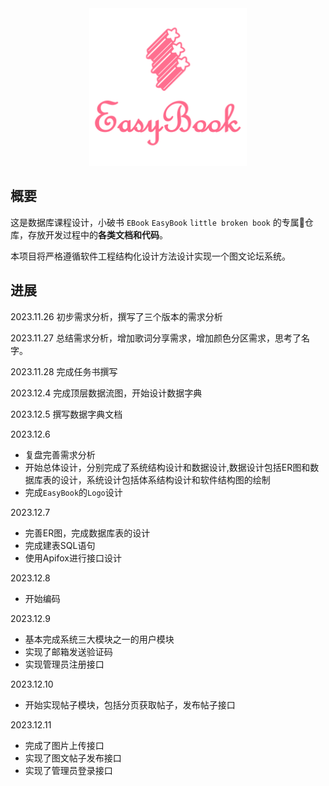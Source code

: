 <div align="center">
  <img src="./Logo/logo-text-nobg.png" alt="Logo" style="width: 50%;">
</div>



## 概要

这是数据库课程设计，小破书 `EBook` `EasyBook` `little broken book` 的专属👑仓库，存放开发过程中的**各类文档和代码**。

本项目将严格遵循软件工程结构化设计方法设计实现一个图文论坛系统。

## 进展

2023.11.26 初步需求分析，撰写了三个版本的需求分析

2023.11.27 总结需求分析，增加歌词分享需求，增加颜色分区需求，思考了名字。

2023.11.28 完成任务书撰写

2023.12.4 完成顶层数据流图，开始设计数据字典

2023.12.5 撰写数据字典文档

2023.12.6 

- 复盘完善需求分析
- 开始总体设计，分别完成了系统结构设计和数据设计,数据设计包括ER图和数据库表的设计，系统设计包括体系结构设计和软件结构图的绘制
- 完成`EasyBook`的`Logo`设计

2023.12.7

- 完善ER图，完成数据库表的设计
- 完成建表SQL语句
- 使用Apifox进行接口设计

2023.12.8
- 开始编码

2023.12.9
- 基本完成系统三大模块之一的用户模块
- 实现了邮箱发送验证码
- 实现管理员注册接口

2023.12.10
- 开始实现帖子模块，包括分页获取帖子，发布帖子接口

2023.12.11

- 完成了图片上传接口
- 实现了图文帖子发布接口
- 实现了管理员登录接口